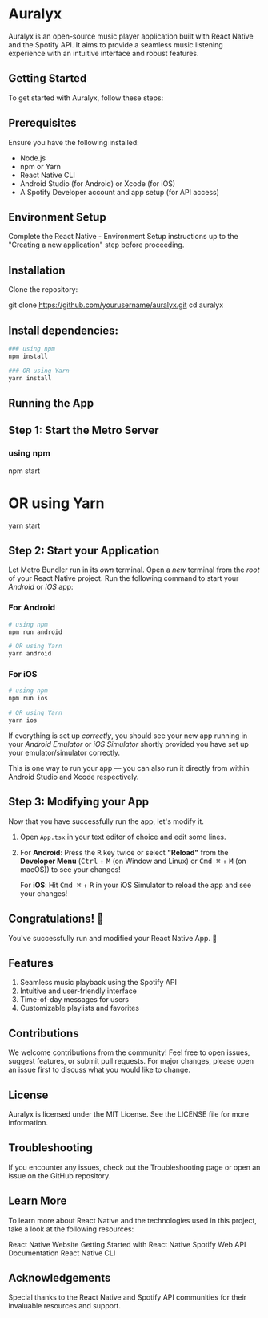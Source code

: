 # Auralyx
Auralyx is an open-source music player application built with React Native and the Spotify API. It aims to provide a seamless music listening experience with an intuitive interface and robust features.

## Getting Started
To get started with Auralyx, follow these steps:

## Prerequisites
Ensure you have the following installed:

- Node.js
- npm or Yarn
- React Native CLI
- Android Studio (for Android) or Xcode (for iOS)
- A Spotify Developer account and app setup (for API access)

## Environment Setup
Complete the React Native - Environment Setup instructions up to the "Creating a new application" step before proceeding.

## Installation
Clone the repository:

git clone https://github.com/yourusername/auralyx.git
cd auralyx

## Install dependencies:

```bash
### using npm
npm install

### OR using Yarn
yarn install
```
## Running the App
## Step 1: Start the Metro Server

### using npm
npm start

# OR using Yarn
yarn start

## Step 2: Start your Application

Let Metro Bundler run in its _own_ terminal. Open a _new_ terminal from the _root_ of your React Native project. Run the following command to start your _Android_ or _iOS_ app:

### For Android

```bash
# using npm
npm run android

# OR using Yarn
yarn android
```

### For iOS

```bash
# using npm
npm run ios

# OR using Yarn
yarn ios
```

If everything is set up _correctly_, you should see your new app running in your _Android Emulator_ or _iOS Simulator_ shortly provided you have set up your emulator/simulator correctly.

This is one way to run your app — you can also run it directly from within Android Studio and Xcode respectively.

## Step 3: Modifying your App

Now that you have successfully run the app, let's modify it.

1. Open `App.tsx` in your text editor of choice and edit some lines.
2. For **Android**: Press the <kbd>R</kbd> key twice or select **"Reload"** from the **Developer Menu** (<kbd>Ctrl</kbd> + <kbd>M</kbd> (on Window and Linux) or <kbd>Cmd ⌘</kbd> + <kbd>M</kbd> (on macOS)) to see your changes!

   For **iOS**: Hit <kbd>Cmd ⌘</kbd> + <kbd>R</kbd> in your iOS Simulator to reload the app and see your changes!

## Congratulations! :tada:

You've successfully run and modified your React Native App. :partying_face:

## Features

1. Seamless music playback using the Spotify API
2. Intuitive and user-friendly interface
3. Time-of-day messages for users
4. Customizable playlists and favorites

## Contributions
We welcome contributions from the community! Feel free to open issues, suggest features, or submit pull requests. For major changes, please open an issue first to discuss what you would like to change.

## License
Auralyx is licensed under the MIT License. See the LICENSE file for more information.

## Troubleshooting
If you encounter any issues, check out the Troubleshooting page or open an issue on the GitHub repository.

## Learn More
To learn more about React Native and the technologies used in this project, take a look at the following resources:

React Native Website
Getting Started with React Native
Spotify Web API Documentation
React Native CLI

## Acknowledgements
Special thanks to the React Native and Spotify API communities for their invaluable resources and support.